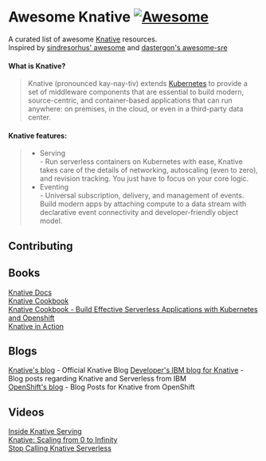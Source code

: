 # Awesome Knative [![Awesome](https://cdn.rawgit.com/sindresorhus/awesome/d7305f38d29fed78fa85652e3a63e154dd8e8829/media/badge.svg)](https://github.com/sindresorhus/awesome)  
A curated list of awesome [Knative](https://knative.dev) resources.  
Inspired by [sindresorhus' awesome](https://github.com/sindresorhus/awesome) and [dastergon's awesome-sre](https://github.com/dastergon/awesome-sre/)

#### What is Knative?
> Knative (pronounced kay-nay-tiv) extends [Kubernetes](https://kubernetes.io/) to provide a set of middleware components that are essential to build modern, source-centric, and container-based applications that can run anywhere: on premises, in the cloud, or even in a third-party data center.  

#### Knative features:
 >- Serving  
    - Run serverless containers on Kubernetes with ease, Knative takes care of the details of networking, autoscaling (even to zero), and revision tracking. You just have to focus on your core logic.
 >- Eventing  
    - Universal subscription, delivery, and management of events. Build modern apps by attaching compute to a data stream with declarative event connectivity and developer-friendly object model. 

## Contributing  


## Books  
[Knative Docs](https://knative.dev/docs/)  
[Knative Cookbook](https://www.oreilly.com/library/view/getting-started-with/9781492047025/)  
[Knative Cookbook - Build Effective Serverless Applications with Kubernetes and Openshift](https://developers.redhat.com/books/knative-cookbook/)  
[Knative in Action](https://livebook.manning.com/book/knative-in-action/welcome/v-2/)  


## Blogs  
[Knative's blog](https://knative.dev/blog/) - Official Knative Blog
[Developer's  IBM blog for Knative](https://developer.ibm.com/components/knative/blogs/) - Blog posts regarding Knative and Serverless from IBM  
[OpenShift's blog](https://www.openshift.com/blog/tag/knative) - Blog Posts for Knative from OpenShift


## Videos  
[Inside Knative Serving](https://www.youtube.com/watch?v=-tvQgLbcNtg)  
[Knative: Scaling from 0 to Infinity](https://www.youtube.com/watch?v=OPSIPr-Cybs)  
[Stop Calling Knative Serverless](https://www.youtube.com/watch?v=28CqZZFdwBY)  




